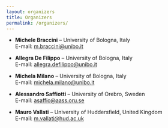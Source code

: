 ```yaml
---
layout: organizers
title: Organizers
permalink: /organizers/
---
```



- **Michele Braccini** – University of Bologna, Italy  
  E-mail: [m.braccini@unibo.it](mailto:m.braccini@unibo.it)

- **Allegra De Filippo** – University of Bologna, Italy  
  E-mail: [allegra.defilippo@unibo.it](mailto:allegra.defilippo@unibo.it)

- **Michela Milano** – University of Bologna, Italy  
  E-mail: [michela.milano@unibo.it](mailto:michela.milano@unibo.it)

- **Alessandro Saffiotti** – University of Orebro, Sweden  
  E-mail: [asaffio@aass.oru.se](mailto:asaffio@aass.oru.se)

- **Mauro Vallati** – University of Huddersfield, United Kingdom  
  E-mail: [m.vallati@hud.ac.uk](mailto:m.vallati@hud.ac.uk)
